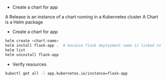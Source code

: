 * Create a chart for app

A Release is an instance of a chart running in a Kubernetes cluster
A Chart is a Helm package

* Create a chart for app
```bash
helm create <chart-name>
helm install flask-app .  # because flask deployment name is linked to {{ .Release.Name }}
helm list
helm uninstall flask-app 
```
* Verify resources
```bash
kubectl get all -l app.kubernetes.io/instance=flask-app
```